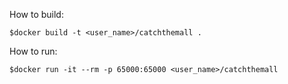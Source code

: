 How to build:

    $docker build -t <user_name>/catchthemall .

How to run:

    $docker run -it --rm -p 65000:65000 <user_name>/catchthemall

